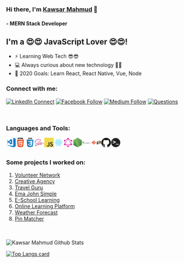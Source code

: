 ### Hi there, I'm  [Kawsar Mahmud][website] 👋
#### - MERN Stack Developer
## I'm a 😍😍 JavaScript Lover 😍😍!
- ⚡ Learning Web Tech 😎😎
- 💻 Always curious about new technology 🤩🤩
- 🥅 2020 Goals: Learn React, React Native, Vue, Node

### Connect with me:

[![LinkedIn Connect](https://img.shields.io/badge/%20-Connect-black?color=14171A&labelColor=212121&logo=linkedin&logoColor=ffffff)](https://www.linkedin.com/in/kawser00/) 
[![Facebook Follow](https://img.shields.io/badge/%20-Follow-black?color=14171A&labelColor=1976d2&logo=facebook&logoColor=ffffff)](https://web.facebook.com/kawsar.mahmud00) 
[![Medium Follow](https://img.shields.io/badge/%20-Follow-black?color=14171A&labelColor=1976d2&logo=medium&logoColor=ffffff)](https://medium.com/@kawser00) 
[![Questions](https://img.shields.io/badge/%20-Questions-black?color=14171A&labelColor=fff&logo=stackoverflow&logoColor=0c0d0e26)](https://stackoverflow.com/users/14325277/kawsar-mahmud)

<br />

### Languages and Tools:

<img align="left" alt="Visual Studio Code" width="26px" src="https://raw.githubusercontent.com/github/explore/80688e429a7d4ef2fca1e82350fe8e3517d3494d/topics/visual-studio-code/visual-studio-code.png" />
<img align="left" alt="HTML5" width="26px" src="https://raw.githubusercontent.com/github/explore/80688e429a7d4ef2fca1e82350fe8e3517d3494d/topics/html/html.png" />
<img align="left" alt="CSS3" width="26px" src="https://raw.githubusercontent.com/github/explore/80688e429a7d4ef2fca1e82350fe8e3517d3494d/topics/css/css.png" />
<img align="left" alt="Sass" width="26px" src="https://raw.githubusercontent.com/github/explore/80688e429a7d4ef2fca1e82350fe8e3517d3494d/topics/sass/sass.png" />
<img align="left" alt="JavaScript" width="26px" src="https://raw.githubusercontent.com/github/explore/80688e429a7d4ef2fca1e82350fe8e3517d3494d/topics/javascript/javascript.png" />
<img align="left" alt="React" width="26px" src="https://raw.githubusercontent.com/github/explore/80688e429a7d4ef2fca1e82350fe8e3517d3494d/topics/react/react.png" />
<img align="left" alt="GraphQL" width="26px" src="https://raw.githubusercontent.com/github/explore/80688e429a7d4ef2fca1e82350fe8e3517d3494d/topics/graphql/graphql.png" />
<img align="left" alt="Node.js" width="26px" src="https://raw.githubusercontent.com/github/explore/80688e429a7d4ef2fca1e82350fe8e3517d3494d/topics/nodejs/nodejs.png" />
<img align="left" alt="MongoDB" width="26px" src="https://raw.githubusercontent.com/github/explore/80688e429a7d4ef2fca1e82350fe8e3517d3494d/topics/mongodb/mongodb.png" />
<img align="left" alt="Git" width="26px" src="https://raw.githubusercontent.com/github/explore/80688e429a7d4ef2fca1e82350fe8e3517d3494d/topics/git/git.png" />
<img align="left" alt="GitHub" width="26px" src="https://raw.githubusercontent.com/github/explore/78df643247d429f6cc873026c0622819ad797942/topics/github/github.png" />
<img align="left" alt="HTML5" width="26px" src="https://raw.githubusercontent.com/github/explore/80688e429a7d4ef2fca1e82350fe8e3517d3494d/topics/terminal/terminal.png" />

<br />

<br />

### Some projects I worked on: 

1. [Volunteer Network](https://volunteer-network-app.netlify.app/)
2. [Creative Agency](https://creative-agency-5d0a0.web.app/)
3. [Travel Guru](https://travel-guru-site.netlify.app/) 
4. [Ema John Simple](https://ema-john-simple-projects-8e354.web.app/) 
5. [E-School Learning](https://kawser00.github.io/e-school-resources/)
6. [Online Learning Platform](https://online-learning-platform.netlify.app/)
7. [Weather Forecast](https://kawser00.github.io/weather-app/)
8. [Pin Matcher](https://kawser00.github.io/pin-matcher/)


<br />
<br />
<img width="550px" alt="Kawsar Mahmud Github Stats"  src="https://github-readme-stats.vercel.app/api?username=kawser00&show_icons=true"/>

[![Top Langs card](https://github-readme-stats.vercel.app/api/top-langs/?username=kawser00&card_width=550)](https://github.com/kawser00/kawser00)


[website]: https://kawser.netlify.app/
[Medium]: https://medium.com/@kawser00
[linkedin]: https://www.linkedin.com/in/kawser00/
